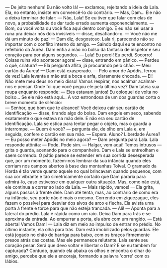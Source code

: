 — De jeito nenhum! Eu não volto lá! — exclamou, rejeitando a ideia da Lala. 
Ela, no entanto, insiste em convencê-lo do contrário.
— Mas, Dam...
Ele não a deixa terminar de falar: 
— Não, Lala! Se eu tiver que falar com elas de novo, a probabilidade de dar tudo errado aumenta exponencialmente. 
— Bom, ou você volta ou você fica aqui dentro comigo. E eu não sei usar a runa pra deixar nós dois invisíveis — disse, desafiando-o.
— Você não me dá um minuto de paz! — Dam diz, desgostoso. 
Lala ri, parecendo não se importar com o conflito interno do amigo.
— Saindo daqui eu te encontro no refeitório da Áurea.
Dam enfia a mão no bolso da fantasia de inspetor e seu coração para por alguns segundos. 
— Lala! Eu perdi! Eu perdi. Socorro! Coisas ruins vão acontecer agora! — disse, entrando em pânico.
— Perdeu o quê, criatura? — Ela pergunta aflita, já procurando pelo chão.
— Meu cartão da Áurea! — Dam está exasperado. — Pelo amor de Apódis, ferrou de vez! 
Lala levanta a mão até a boca e arfa, claramente chocada. 
— Ei! Não mete meu deus no meio disso! Vamos respirar, nos acalmar acalmar-nos e pensar. Onde foi que você pegou ele pela última vez?
Dam tateia sua roupa enquanto responde: 
— Eles estavam juntos! Eu coloquei de volta no bolso... Se ele não está aqui...
A voz estrondosa de um dos guardas corta o breve momento de silêncio:  
— Senhor, que bom que te alcancei! Você deixou cair seu cartão de identificação — disse, tirando algo do bolso. 
Dam engole em seco, sabendo exatamente o que estava na mão dele. E não era seu cartão de identificação. Lala se estica para tentar pegar o objeto, mas o guarda a interrompe. 
— Quem é você? — pergunta ele, de olho em Lala e, em seguida, confere o cartão em sua mão. — Espera. Aluno? Liberdade Áurea? 
— Eu posso meter Apódis no meio agora? — Dam pergunta para Lala.
Lala responde atônita:
— Pode. Pode sim.
— Halgar, vem aqui! Temos intrusos — grita o guarda, acenando para o companheiro. 
Dam e Lala se entreolham e saem correndo.  O pátio parece se estender em sua corrida desesperada que, por um momento, fazem-nos lembrar da sua infância quando eles corriam nos campos abertos à base das montanhas Tolval. O gramado da Horda é tão verde quanto aquele no qual brincavam quando pequenos, com sua cor vibrante e tão simetricamente cortado que Dam pararia para admirá-lo, caso estivesse em qualquer outra situação. Mas, como não está, ele continua a correr ao lado da Lala. 
— Mais rápido, vamos! — Ela grita, alguns passos à frente dele. 
Dam até tenta, mas, ao contrário de como era na infância, seu porte não é mais o mesmo. Correndo em ziguezague, eles fazem o possível para desviar dos alvos de arco e flecha. Ela avista uma porta à frente e torce para que não esteja trancada.
— Ali! — Aponta para a lateral do prédio. 
Lala é rápida como um raio. Deixa Dam para trás e se aproxima da entrada. Ao empurrar a porta, ela abre com um rangido. 
— Está aberta! Vamos Dam! — Lala diz em meio ao impulso de entrar no prédio. 
No último instante, ela olha para trás. Dam está imobilizado pelos guardas. Ele está jogado no chão de barriga para baixo, com os braços firmemente presos atrás das costas. Mas ele permanece relutante. Lala sente seu coração pesar. Será que devo voltar e libertar o Dam? E se eu também for capturada? Contudo, quando ela abaixa os olhos e encontra o olhar do amigo, percebe que ele a encoraja, formando a palavra 'corre' com os lábios.